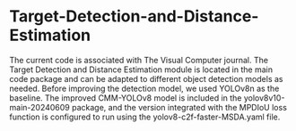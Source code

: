 # Target-Detection-and-Distance-Estimation
The current code is associated with The Visual Computer journal. The Target Detection and Distance Estimation module is located in the main code package and can be adapted to different object detection models as needed. Before improving the detection model, we used YOLOv8n as the baseline. The improved CMM-YOLOv8 model is included in the yolov8v10-main-20240609 package, and the version integrated with the MPDIoU loss function is configured to run using the yolov8-c2f-faster-MSDA.yaml file.

